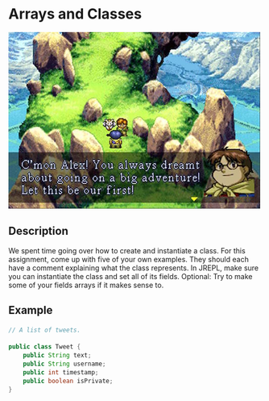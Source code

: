 # Arrays and Classes

![screenshot](screenshot.jpg)

## Description

We spent time going over how to create and instantiate a class. For this assignment, come up with five of your own examples. They should each have a comment explaining what the class represents. In JREPL, make sure you can instantiate the class and set all of its fields. Optional: Try to make some of your fields arrays if it makes sense to.

## Example

```java
// A list of tweets.

public class Tweet {
    public String text;
    public String username;
    public int timestamp;
    public boolean isPrivate;
}
```
